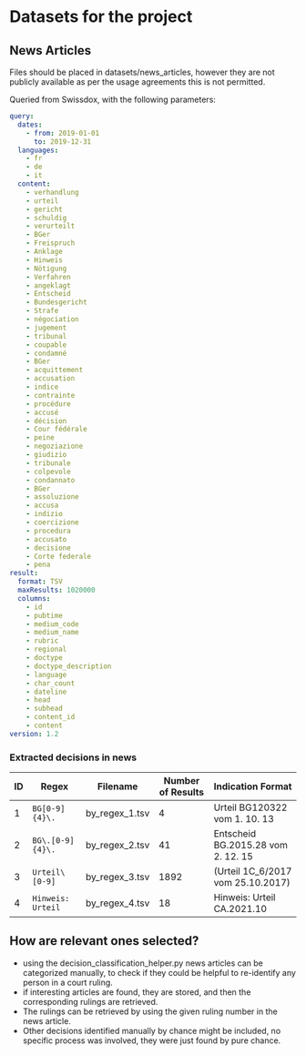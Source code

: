 # Datasets for the project

## News Articles
Files should be placed in datasets/news_articles, however they are not publicly available as per
the usage agreements this is not permitted.


Queried from Swissdox, with the following parameters:  
```yml
query:
  dates:
    - from: 2019-01-01
      to: 2019-12-31
  languages:
    - fr
    - de
    - it
  content:
    - verhandlung
    - urteil
    - gericht
    - schuldig
    - verurteilt
    - BGer
    - Freispruch
    - Anklage
    - Hinweis
    - Nötigung
    - Verfahren
    - angeklagt
    - Entscheid
    - Bundesgericht
    - Strafe
    - négociation
    - jugement
    - tribunal
    - coupable
    - condamné
    - BGer
    - acquittement
    - accusation
    - indice
    - contrainte
    - procédure
    - accusé
    - décision
    - Cour fédérale
    - peine
    - negoziazione
    - giudizio
    - tribunale
    - colpevole
    - condannato
    - BGer
    - assoluzione
    - accusa
    - indizio
    - coercizione
    - procedura
    - accusato
    - decisione
    - Corte federale
    - pena
result:
  format: TSV
  maxResults: 1020000
  columns:
    - id
    - pubtime
    - medium_code
    - medium_name
    - rubric
    - regional
    - doctype
    - doctype_description
    - language
    - char_count
    - dateline
    - head
    - subhead
    - content_id
    - content
version: 1.2
```

### Extracted decisions in news

| ID | Regex              | Filename         | Number of Results | Indication Format                        |
|----|--------------------|------------------|-------------------|------------------------------------------|
| 1  | `BG[0-9]{4}\.`     | by_regex_1.tsv   | 4                 | Urteil BG120322 vom 1. 10. 13            |
| 2  | `BG\.[0-9]{4}\.`   | by_regex_2.tsv   | 41                | Entscheid BG.2015.28 vom 2. 12. 15       |
| 3  | `Urteil\ [0-9]`    | by_regex_3.tsv   | 1892              | (Urteil 1C_6/2017 vom 25.10.2017)        |
| 4  | `Hinweis: Urteil`  | by_regex_4.tsv   | 18                | Hinweis: Urteil CA.2021.10               |


## How are relevant ones selected?
- using the decision_classification_helper.py news articles can be categorized manually, to check if they
  could be helpful to re-identify any person in a court ruling.
- if interesting articles are found, they are stored, and then the corresponding rulings are retrieved.
- The rulings can be retrieved by using the given ruling number in the news article.
- Other decisions identified manually by chance might be included, no specific process was involved,
  they were just found by pure chance.